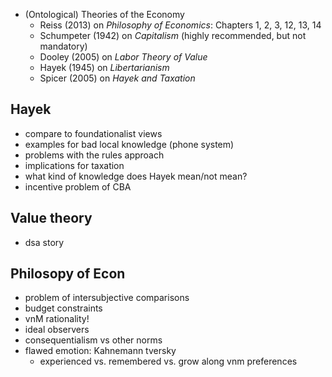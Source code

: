 - (Ontological) Theories of the Economy
  - Reiss (2013) on *Philosophy of Economics*: Chapters 1, 2, 3, 12, 13, 14
  - Schumpeter (1942) on *Capitalism* (highly recommended, but not mandatory)
  - Dooley (2005) on *Labor Theory of Value*
  - Hayek (1945) on *Libertarianism*
  - Spicer (2005) on *Hayek and Taxation*


## Hayek

- compare to foundationalist views
- examples for bad local knowledge (phone system)
- problems with the rules approach
- implications for taxation
- what kind of knowledge does Hayek mean/not mean?
- incentive problem of CBA


## Value theory

- dsa story


## Philosopy of Econ

- problem of intersubjective comparisons
- budget constraints
- vnM rationality!
- ideal observers
- consequentialism vs other norms
- flawed emotion: Kahnemann tversky
  - experienced vs. remembered vs.
  grow along vnm preferences
